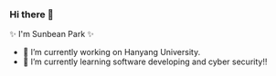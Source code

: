 ### Hi there 👋


✨ I'm Sunbean Park ✨   
   
- 🔭 I’m currently working on Hanyang University.
- 🌱 I’m currently learning software developing and cyber security!!
<!--
- 👯 I’m looking to collaborate on ...
- 🤔 I’m looking for help with ...
- 💬 Ask me about ...
- 📫 How to reach me: ...
- 😄 Pronouns: ...
- ⚡ Fun fact: ...
-->
